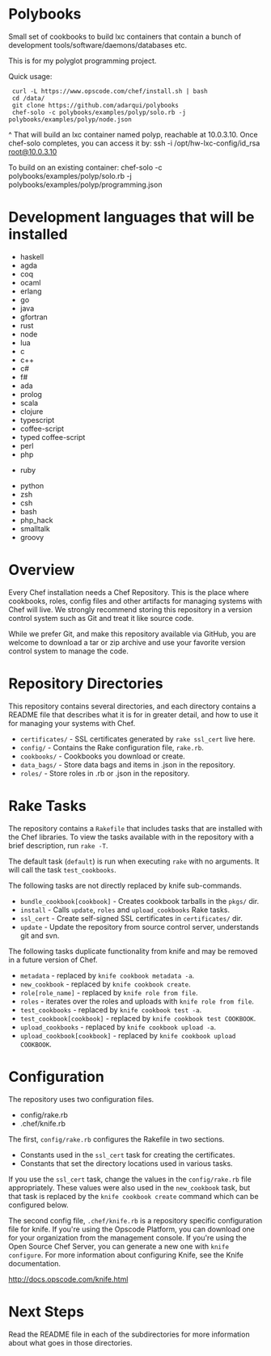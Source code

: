 Polybooks
========

Small set of cookbooks to build lxc containers that contain a bunch of development tools/software/daemons/databases etc.

This is for my polyglot programming project.

Quick usage:

     curl -L https://www.opscode.com/chef/install.sh | bash
     cd /data/
     git clone https://github.com/adarqui/polybooks
     chef-solo -c polybooks/examples/polyp/solo.rb -j polybooks/examples/polyp/node.json

^ That will build an lxc container named polyp, reachable at 10.0.3.10. Once chef-solo completes, you can access it by:
     ssh -i /opt/hw-lxc-config/id_rsa root@10.0.3.10


To build on an existing container:
     chef-solo -c polybooks/examples/polyp/solo.rb -j polybooks/examples/polyp/programming.json



Development languages that will be installed
========

+ haskell
+ agda
+ coq
+ ocaml
+ erlang
+ go
+ java
+ gfortran
+ rust
+ node
+ lua
+ c
+ c++
+ c#
+ f#
+ ada
+ prolog
+ scala
+ clojure
+ typescript
+ coffee-script
+ typed coffee-script
+ perl
+ php
- ruby
+ python
+ zsh
+ csh
+ bash
+ php_hack
+ smalltalk
+ groovy

Overview
========

Every Chef installation needs a Chef Repository. This is the place where cookbooks, roles, config files and other artifacts for managing systems with Chef will live. We strongly recommend storing this repository in a version control system such as Git and treat it like source code.

While we prefer Git, and make this repository available via GitHub, you are welcome to download a tar or zip archive and use your favorite version control system to manage the code.

Repository Directories
======================

This repository contains several directories, and each directory contains a README file that describes what it is for in greater detail, and how to use it for managing your systems with Chef.

* `certificates/` - SSL certificates generated by `rake ssl_cert` live here.
* `config/` - Contains the Rake configuration file, `rake.rb`.
* `cookbooks/` - Cookbooks you download or create.
* `data_bags/` - Store data bags and items in .json in the repository.
* `roles/` - Store roles in .rb or .json in the repository.

Rake Tasks
==========

The repository contains a `Rakefile` that includes tasks that are installed with the Chef libraries. To view the tasks available with in the repository with a brief description, run `rake -T`.

The default task (`default`) is run when executing `rake` with no arguments. It will call the task `test_cookbooks`.

The following tasks are not directly replaced by knife sub-commands.

* `bundle_cookbook[cookbook]` - Creates cookbook tarballs in the `pkgs/` dir.
* `install` - Calls `update`, `roles` and `upload_cookbooks` Rake tasks.
* `ssl_cert` - Create self-signed SSL certificates in `certificates/` dir.
* `update` - Update the repository from source control server, understands git and svn.

The following tasks duplicate functionality from knife and may be removed in a future version of Chef.

* `metadata` - replaced by `knife cookbook metadata -a`.
* `new_cookbook` - replaced by `knife cookbook create`.
* `role[role_name]` - replaced by `knife role from file`.
* `roles` - iterates over the roles and uploads with `knife role from file`.
* `test_cookbooks` - replaced by `knife cookbook test -a`.
* `test_cookbook[cookbook]` - replaced by `knife cookbook test COOKBOOK`.
* `upload_cookbooks` - replaced by `knife cookbook upload -a`.
* `upload_cookbook[cookbook]` - replaced by `knife cookbook upload COOKBOOK`.

Configuration
=============

The repository uses two configuration files.

* config/rake.rb
* .chef/knife.rb

The first, `config/rake.rb` configures the Rakefile in two sections.

* Constants used in the `ssl_cert` task for creating the certificates.
* Constants that set the directory locations used in various tasks.

If you use the `ssl_cert` task, change the values in the `config/rake.rb` file appropriately. These values were also used in the `new_cookbook` task, but that task is replaced by the `knife cookbook create` command which can be configured below.

The second config file, `.chef/knife.rb` is a repository specific configuration file for knife. If you're using the Opscode Platform, you can download one for your organization from the management console. If you're using the Open Source Chef Server, you can generate a new one with `knife configure`. For more information about configuring Knife, see the Knife documentation.

http://docs.opscode.com/knife.html

Next Steps
==========

Read the README file in each of the subdirectories for more information about what goes in those directories.
